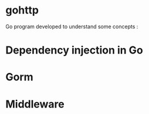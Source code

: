 # gohttp

Go program developed to understand some concepts :

# Dependency injection in Go #
# Gorm #
# Middleware #
#
